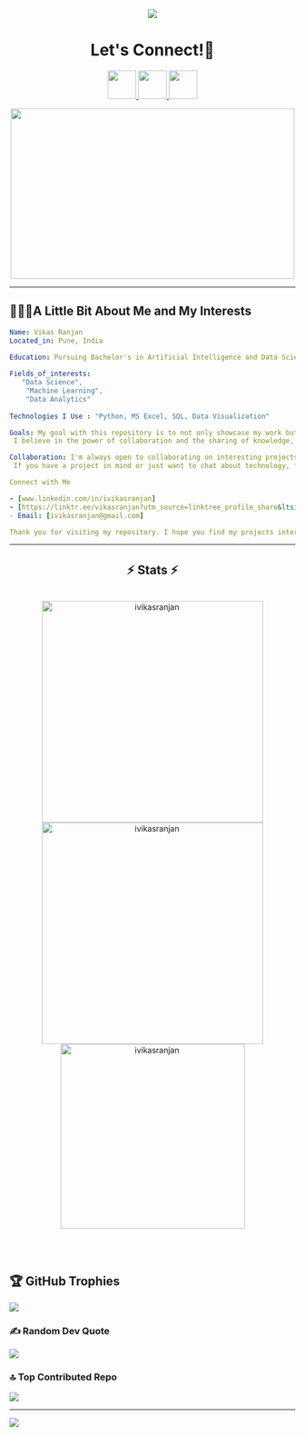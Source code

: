 <p align="center">
 <img src="https://capsule-render.vercel.app/api?type=waving&animation=fadeIn&color=gradient&height=200&section=header&text=Hello🕹️&fontSize=80" />
</p>
<h1 align="center">
  Let's Connect!💬
</h1>
<p align="center">      
      <a href="https://www.instagram.com/_vikasranjan/" >     
        <img height="50" src="https://user-images.githubusercontent.com/46517096/166974368-9798f39f-1f46-499c-b14e-81f0a3f83a06.png"/>
      </a> 
      <a href="https://www.linkedin.com/in/ivikasranjan/" >
        <img height="50" src="https://cdn2.iconfinder.com/data/icons/social-media-2285/512/1_Linkedin_unofficial_colored_svg-1024.png"/>
      </a>
      <!- <a href="https://leetcode.com/ivikasranjan/">
  <img height="50" src="https://cdn.iconscout.com/icon/free/png-256/leetcode-3628885-3030025.png"/>
</a> 
</p>
<p align="center">
  <img height="300" width="500" src="https://media.giphy.com/media/ASd0Ukj0y3qMM/giphy.gif">
</p>

---

<h2> 👨🏻‍💻A Little Bit About Me and My Interests</h2>

```yaml
Name: Vikas Ranjan
Located_in: Pune, India

Education: Pursuing Bachelor's in Artificial Intelligence and Data Science Engineering 
  
Fields_of_interests:
   "Data Science",
    "Machine Learning",   
    "Data Analytics"
  
Technologies I Use : "Python, MS Excel, SQL, Data Visualization"

Goals: My goal with this repository is to not only showcase my work but also to contribute to the open-source community.
 I believe in the power of collaboration and the sharing of knowledge, and I hope my projects can help or inspire others in their own development journey.

Collaboration: I'm always open to collaborating on interesting projects or discussing new ideas
 If you have a project in mind or just want to chat about technology, feel free to reach out to me!

Connect with Me

- [www.linkedin.com/in/ivikasranjan]
- [https://linktr.ee/vikasranjan?utm_source=linktree_profile_share&ltsid=a1f6fbbb-2deb-4884-9e94-033276b0a66b]
- Email: [ivikasranjan@gmail.com]

Thank you for visiting my repository. I hope you find my projects interesting and useful!
```
---
<h2 align="center">⚡ Stats ⚡</h2>
<br>
<div align=center>
  <img width=390 src="https://github-readme-streak-stats.herokuapp.com/?user=ivikasranjan&theme=blue-green" alt="ivikasranjan"/>
  <img width=390 src="https://github-readme-stats.vercel.app/api?username=ivikasranjan&show_icons=truee&theme=blue-green&locale=en" alt="ivikasranjan" />
  <br/>
    
  <img width=325 align="center" src="https://github-readme-stats.vercel.app/api/top-langs?username=ivikasranjan&show_icons=true&theme=blue-green&locale=en&layout=compact" alt="ivikasranjan" />
</div>


<br/><br/>

## 🏆 GitHub Trophies
![](https://github-profile-trophy.vercel.app/?username=ivikasranjan&theme=radical&no-frame=false&no-bg=true&margin-w=4)

### ✍️ Random Dev Quote
![](https://quotes-github-readme.vercel.app/api?type=horizontal&theme=radical)

### 🔝 Top Contributed Repo
![](https://github-contributor-stats.vercel.app/api?username=ivikasranjan&limit=5&theme=dark&combine_all_yearly_contributions=true)

---
[![](https://visitcount.itsvg.in/api?id=ivikasranjan&icon=0&color=0)](https://visitcount.itsvg.in)

<!-- Proudly created with GPRM ( https://gprm.itsvg.in ) -->
